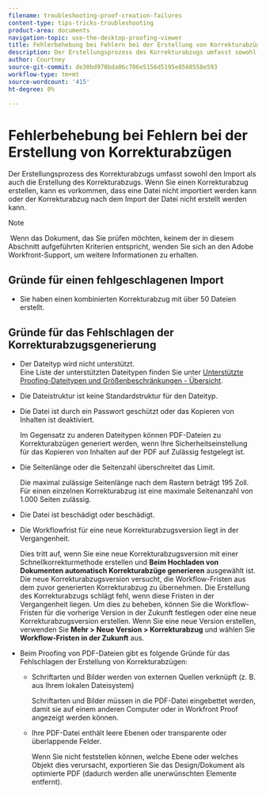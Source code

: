 ```yaml
---
filename: troubleshooting-proof-creation-failures
content-type: tips-tricks-troubleshooting
product-area: documents
navigation-topic: use-the-desktop-proofing-viewer
title: Fehlerbehebung bei Fehlern bei der Erstellung von Korrekturabzügen
description: Der Erstellungsprozess des Korrekturabzugs umfasst sowohl den Import als auch die Erstellung des Korrekturabzugs. Wenn Sie einen Korrekturabzug erstellen, kann es vorkommen, dass eine Datei nicht importiert werden kann oder der Korrekturabzug nach dem Import der Datei nicht erstellt werden kann.
author: Courtney
source-git-commit: de30bd970bda06c706e5156d5195e8568558e593
workflow-type: tm+mt
source-wordcount: '415'
ht-degree: 0%

---
```



# Fehlerbehebung bei Fehlern bei der Erstellung von Korrekturabzügen

Der Erstellungsprozess des Korrekturabzugs umfasst sowohl den Import als auch die Erstellung des Korrekturabzugs. Wenn Sie einen Korrekturabzug erstellen, kann es vorkommen, dass eine Datei nicht importiert werden kann oder der Korrekturabzug nach dem Import der Datei nicht erstellt werden kann.

>[!NOTE]
>
> Wenn das Dokument, das Sie prüfen möchten, keinem der in diesem Abschnitt aufgeführten Kriterien entspricht, wenden Sie sich an den Adobe Workfront-Support, um weitere Informationen zu erhalten.

## Gründe für einen fehlgeschlagenen Import

* Sie haben einen kombinierten Korrekturabzug mit über 50 Dateien erstellt.

## Gründe für das Fehlschlagen der Korrekturabzugsgenerierung

* Der Dateityp wird nicht unterstützt.\
  Eine Liste der unterstützten Dateitypen finden Sie unter [Unterstützte Proofing-Dateitypen und Größenbeschränkungen - Übersicht](../../../review-and-approve-work/proofing/proofing-overview/supported-proofing-file-types.md).

* Die Dateistruktur ist keine Standardstruktur für den Dateityp.
* Die Datei ist durch ein Passwort geschützt oder das Kopieren von Inhalten ist deaktiviert.

  Im Gegensatz zu anderen Dateitypen können PDF-Dateien zu Korrekturabzügen generiert werden, wenn Ihre Sicherheitseinstellung für das Kopieren von Inhalten auf der PDF auf Zulässig festgelegt ist.

* Die Seitenlänge oder die Seitenzahl überschreitet das Limit.

  Die maximal zulässige Seitenlänge nach dem Rastern beträgt 195 Zoll. Für einen einzelnen Korrekturabzug ist eine maximale Seitenanzahl von 1.000 Seiten zulässig.

* Die Datei ist beschädigt oder beschädigt.
* Die Workflowfrist für eine neue Korrekturabzugsversion liegt in der Vergangenheit.

  Dies tritt auf, wenn Sie eine neue Korrekturabzugsversion mit einer Schnellkorrekturmethode erstellen und **Beim Hochladen von Dokumenten automatisch Korrekturabzüge generieren** ausgewählt ist. Die neue Korrekturabzugsversion versucht, die Workflow-Fristen aus dem zuvor generierten Korrekturabzug zu übernehmen. Die Erstellung des Korrekturabzugs schlägt fehl, wenn diese Fristen in der Vergangenheit liegen. Um dies zu beheben, können Sie die Workflow-Fristen für die vorherige Version in der Zukunft festlegen oder eine neue Korrekturabzugsversion erstellen. Wenn Sie eine neue Version erstellen, verwenden Sie **Mehr > Neue Version > Korrekturabzug** und wählen Sie **Workflow-Fristen in der Zukunft** aus.

* Beim Proofing von PDF-Dateien gibt es folgende Gründe für das Fehlschlagen der Erstellung von Korrekturabzügen:

   * Schriftarten und Bilder werden von externen Quellen verknüpft (z. B. aus Ihrem lokalen Dateisystem)

     Schriftarten und Bilder müssen in die PDF-Datei eingebettet werden, damit sie auf einem anderen Computer oder in Workfront Proof angezeigt werden können.

   * Ihre PDF-Datei enthält leere Ebenen oder transparente oder überlappende Felder.

     Wenn Sie nicht feststellen können, welche Ebene oder welches Objekt dies verursacht, exportieren Sie das Design/Dokument als optimierte PDF (dadurch werden alle unerwünschten Elemente entfernt).

